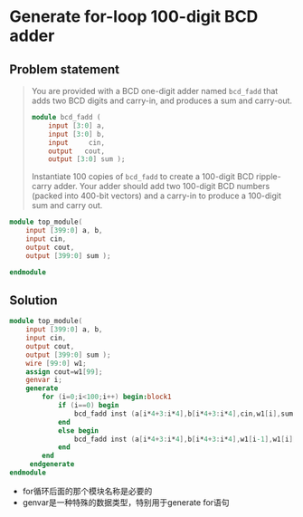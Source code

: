 # Generate for-loop 100-digit BCD adder

## Problem statement

> You are provided with a BCD one-digit adder named `bcd_fadd` that adds two BCD digits and carry-in, and produces a sum and carry-out.
>
> ```verilog
> module bcd_fadd (
>     input [3:0] a,
>     input [3:0] b,
>     input     cin,
>     output   cout,
>     output [3:0] sum );
> ```
>
> Instantiate 100 copies of `bcd_fadd` to create a 100-digit BCD ripple-carry adder. Your adder should add two 100-digit BCD numbers (packed into 400-bit vectors) and a carry-in to produce a 100-digit sum and carry out.

```verilog
module top_module( 
    input [399:0] a, b,
    input cin,
    output cout,
    output [399:0] sum );

endmodule
```



## Solution

```verilog
module top_module( 
    input [399:0] a, b,
    input cin,
    output cout,
    output [399:0] sum );
    wire [99:0] w1;
    assign cout=w1[99];
	genvar i;
    generate
        for (i=0;i<100;i++) begin:block1
            if (i==0) begin
                bcd_fadd inst (a[i*4+3:i*4],b[i*4+3:i*4],cin,w1[i],sum[i*4+3:i*4]);
            end
            else begin
                bcd_fadd inst (a[i*4+3:i*4],b[i*4+3:i*4],w1[i-1],w1[i],sum[i*4+3:i*4]);
            end
        end
     endgenerate
endmodule
```

* for循环后面的那个模块名称是必要的
* genvar是一种特殊的数据类型，特别用于generate for语句